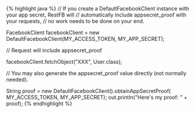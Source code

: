 {% highlight java %}
// If you create a DefaultFacebookClient instance with your app secret, RestFB will
// automatically include appsecret_proof with your requests,
// no work needs to be done on your end.

FacebookClient facebookClient =
  new DefaultFacebookClient(MY_ACCESS_TOKEN, MY_APP_SECRET);

// Request will include appsecret_proof

facebookClient.fetchObject("XXX", User.class);

// You may also generate the appsecret_proof value directly (not normally needed).

String proof = new DefaultFacebookClient().obtainAppSecretProof(
  MY_ACCESS_TOKEN, MY_APP_SECRET);
out.println("Here's my proof: " + proof);
{% endhighlight %}